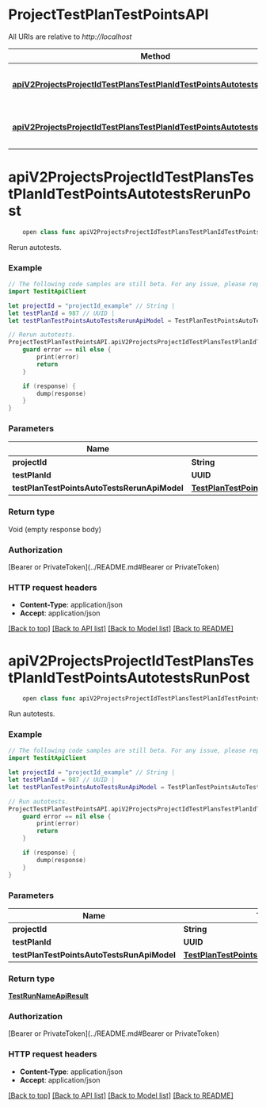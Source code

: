 # ProjectTestPlanTestPointsAPI

All URIs are relative to *http://localhost*

Method | HTTP request | Description
------------- | ------------- | -------------
[**apiV2ProjectsProjectIdTestPlansTestPlanIdTestPointsAutotestsRerunPost**](ProjectTestPlanTestPointsAPI.md#apiv2projectsprojectidtestplanstestplanidtestpointsautotestsrerunpost) | **POST** /api/v2/projects/{projectId}/test-plans/{testPlanId}/test-points/autotests/rerun | Rerun autotests.
[**apiV2ProjectsProjectIdTestPlansTestPlanIdTestPointsAutotestsRunPost**](ProjectTestPlanTestPointsAPI.md#apiv2projectsprojectidtestplanstestplanidtestpointsautotestsrunpost) | **POST** /api/v2/projects/{projectId}/test-plans/{testPlanId}/test-points/autotests/run | Run autotests.


# **apiV2ProjectsProjectIdTestPlansTestPlanIdTestPointsAutotestsRerunPost**
```swift
    open class func apiV2ProjectsProjectIdTestPlansTestPlanIdTestPointsAutotestsRerunPost(projectId: String, testPlanId: UUID, testPlanTestPointsAutoTestsRerunApiModel: TestPlanTestPointsAutoTestsRerunApiModel? = nil, completion: @escaping (_ data: Void?, _ error: Error?) -> Void)
```

Rerun autotests.

### Example
```swift
// The following code samples are still beta. For any issue, please report via http://github.com/OpenAPITools/openapi-generator/issues/new
import TestitApiClient

let projectId = "projectId_example" // String | 
let testPlanId = 987 // UUID | 
let testPlanTestPointsAutoTestsRerunApiModel = TestPlanTestPointsAutoTestsRerunApiModel(filter: TestPlanTestPointsSearchApiModel(testSuiteIds: [123], workItemGlobalIds: [123], workItemMedianDuration: Int64RangeSelectorModel(from: 123, to: 123), statuses: [TestPointStatus()], statusCodes: ["statusCodes_example"], priorities: [WorkItemPriorityModel()], isAutomated: false, name: "name_example", configurationIds: [123], testerIds: [123], duration: nil, sectionIds: [123], createdDate: DateTimeRangeSelectorModel(from: Date(), to: Date()), createdByIds: [123], modifiedDate: nil, modifiedByIds: [123], tags: ["tags_example"], attributes: "TODO", workItemCreatedDate: nil, workItemCreatedByIds: [123], workItemModifiedDate: nil, workItemModifiedByIds: [123]), extractionModel: TestPlanTestPointsExtractionApiModel(ids: GuidExtractionModel(include: [123], exclude: [123])), webhookIds: [123]) // TestPlanTestPointsAutoTestsRerunApiModel |  (optional)

// Rerun autotests.
ProjectTestPlanTestPointsAPI.apiV2ProjectsProjectIdTestPlansTestPlanIdTestPointsAutotestsRerunPost(projectId: projectId, testPlanId: testPlanId, testPlanTestPointsAutoTestsRerunApiModel: testPlanTestPointsAutoTestsRerunApiModel) { (response, error) in
    guard error == nil else {
        print(error)
        return
    }

    if (response) {
        dump(response)
    }
}
```

### Parameters

Name | Type | Description  | Notes
------------- | ------------- | ------------- | -------------
 **projectId** | **String** |  | 
 **testPlanId** | **UUID** |  | 
 **testPlanTestPointsAutoTestsRerunApiModel** | [**TestPlanTestPointsAutoTestsRerunApiModel**](TestPlanTestPointsAutoTestsRerunApiModel.md) |  | [optional] 

### Return type

Void (empty response body)

### Authorization

[Bearer or PrivateToken](../README.md#Bearer or PrivateToken)

### HTTP request headers

 - **Content-Type**: application/json
 - **Accept**: application/json

[[Back to top]](#) [[Back to API list]](../README.md#documentation-for-api-endpoints) [[Back to Model list]](../README.md#documentation-for-models) [[Back to README]](../README.md)

# **apiV2ProjectsProjectIdTestPlansTestPlanIdTestPointsAutotestsRunPost**
```swift
    open class func apiV2ProjectsProjectIdTestPlansTestPlanIdTestPointsAutotestsRunPost(projectId: String, testPlanId: UUID, testPlanTestPointsAutoTestsRunApiModel: TestPlanTestPointsAutoTestsRunApiModel? = nil, completion: @escaping (_ data: TestRunNameApiResult?, _ error: Error?) -> Void)
```

Run autotests.

### Example
```swift
// The following code samples are still beta. For any issue, please report via http://github.com/OpenAPITools/openapi-generator/issues/new
import TestitApiClient

let projectId = "projectId_example" // String | 
let testPlanId = 987 // UUID | 
let testPlanTestPointsAutoTestsRunApiModel = TestPlanTestPointsAutoTestsRunApiModel(filter: TestPlanTestPointsSearchApiModel(testSuiteIds: [123], workItemGlobalIds: [123], workItemMedianDuration: Int64RangeSelectorModel(from: 123, to: 123), statuses: [TestPointStatus()], statusCodes: ["statusCodes_example"], priorities: [WorkItemPriorityModel()], isAutomated: false, name: "name_example", configurationIds: [123], testerIds: [123], duration: nil, sectionIds: [123], createdDate: DateTimeRangeSelectorModel(from: Date(), to: Date()), createdByIds: [123], modifiedDate: nil, modifiedByIds: [123], tags: ["tags_example"], attributes: "TODO", workItemCreatedDate: nil, workItemCreatedByIds: [123], workItemModifiedDate: nil, workItemModifiedByIds: [123]), extractionModel: TestPlanTestPointsExtractionApiModel(ids: GuidExtractionModel(include: [123], exclude: [123])), webhookIds: [123], build: "build_example", resetNotActualAutomatedTestPoints: false) // TestPlanTestPointsAutoTestsRunApiModel |  (optional)

// Run autotests.
ProjectTestPlanTestPointsAPI.apiV2ProjectsProjectIdTestPlansTestPlanIdTestPointsAutotestsRunPost(projectId: projectId, testPlanId: testPlanId, testPlanTestPointsAutoTestsRunApiModel: testPlanTestPointsAutoTestsRunApiModel) { (response, error) in
    guard error == nil else {
        print(error)
        return
    }

    if (response) {
        dump(response)
    }
}
```

### Parameters

Name | Type | Description  | Notes
------------- | ------------- | ------------- | -------------
 **projectId** | **String** |  | 
 **testPlanId** | **UUID** |  | 
 **testPlanTestPointsAutoTestsRunApiModel** | [**TestPlanTestPointsAutoTestsRunApiModel**](TestPlanTestPointsAutoTestsRunApiModel.md) |  | [optional] 

### Return type

[**TestRunNameApiResult**](TestRunNameApiResult.md)

### Authorization

[Bearer or PrivateToken](../README.md#Bearer or PrivateToken)

### HTTP request headers

 - **Content-Type**: application/json
 - **Accept**: application/json

[[Back to top]](#) [[Back to API list]](../README.md#documentation-for-api-endpoints) [[Back to Model list]](../README.md#documentation-for-models) [[Back to README]](../README.md)

